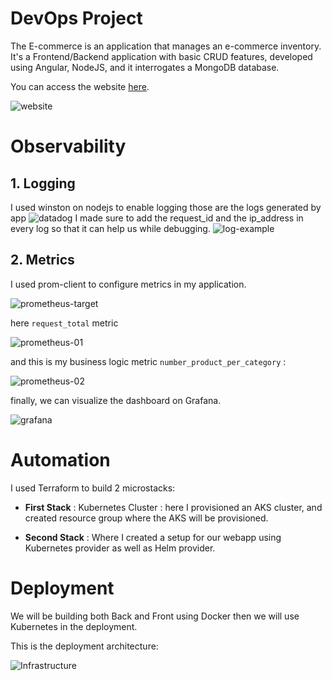 # DevOps Project

The E-commerce is an application that manages an e-commerce inventory. It's a Frontend/Backend application with basic CRUD features, developed using Angular, NodeJS, and it interrogates a MongoDB database.

You can access the website [here](http://20.74.91.231:3333/).
 
![website](https://user-images.githubusercontent.com/62222721/212938770-9c94727c-3bce-48af-959d-4ec2a523fdda.png)

# Observability
## 1. Logging
I used winston on nodejs to enable logging those are the logs generated by app
![datadog](https://user-images.githubusercontent.com/62222721/212915963-c9028889-64c7-4e95-b9b0-d3f797292eca.png)
I made sure to add the request_id and the ip_address in every log so that it can help us while debugging.
![log-example](https://user-images.githubusercontent.com/62222721/212916467-9baa21ce-f037-4521-a6e5-1992d13c148b.png)


## 2. Metrics
I used prom-client to configure metrics in my application. 

![prometheus-target](https://user-images.githubusercontent.com/62222721/212918143-034e6190-fd7f-4928-bd70-8ea7b831053f.png)

here `request_total` metric

![prometheus-01](https://user-images.githubusercontent.com/62222721/212917358-a4409092-d322-4e7b-b732-da0e12803836.png)

and this is my business logic metric `number_product_per_category` :

![prometheus-02](https://user-images.githubusercontent.com/62222721/212917727-4d4716c6-c4d5-4e34-8f34-6a11f5c0c74c.png)

finally, we can visualize the dashboard on Grafana. 

![grafana](https://user-images.githubusercontent.com/62222721/212930787-3fea16cb-62b5-4821-be2d-8d15439cb8a9.png)


# Automation
I used Terraform to build 2 microstacks:

- **First Stack** : Kubernetes Cluster : here I provisioned an AKS cluster, and created resource group where the AKS will be provisioned.

- **Second Stack** : Where I created a setup for our webapp using Kubernetes provider as well as Helm provider.


# Deployment
We will be building both Back and Front using Docker then we will use Kubernetes in the deployment.

This is the deployment architecture:

![Infrastructure](https://user-images.githubusercontent.com/62222721/212937857-5371ab3e-049c-4121-9753-cf27f8496ba6.png)





